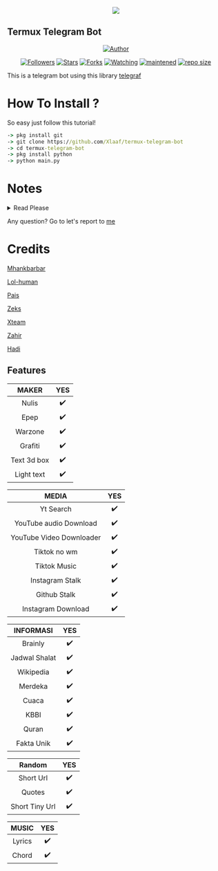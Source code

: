 <p align="center">
  <img src="https://ibb.co/tcSTs36.gif">
</p>

## Termux Telegram Bot

</p>
<p align="center">
<a href="https://github.com/Xlaaf"><img title="Author" src="https://img.shields.io/badge/Author-Xlaaf-purple.svg?style=for-the-badge&logo=github"></a>
</p>
<p align="center">
<a href="https://github.com/Xlaaf/followers"><img title="Followers" src="https://img.shields.io/github/followers/Xlaaf?color=green&style=flat-square"></a>
<a href="https://github.com/Xlaaf/megumikato2/stargazers/"><img title="Stars" src="https://img.shields.io/github/stars/Xlaaf/termux-telegram-bot?color=orange&style=flat-square"></a>
<a href="https://github.com/Xlaaf/megumikato2/network/members"><img title="Forks" src="https://img.shields.io/github/forks/Xlaaf/termux-telegram-bot?color=pink&style=flat-square"></a>
<a href="https://github.com/Xlaaf/megumikato2/watchers"><img title="Watching" src="https://img.shields.io/github/watchers/Xlaaf/termux-telegram-bot?label=Watchers&color=yellow&style=flat-square"></a>
<a href="#"><img title="maintened" src="https://img.shields.io/badge/maintained%3F-yes-green.svg?style=flat"></a>
<a href="#"><img title="repo size" src="https://img.shields.io/github/repo-size/Xlaaf/termux-telegram-bot?style=flat-square"></a>
</p>

This is a telegram bot using this library [telegraf](https://github.com/telegraf/telegraf)

# How To Install ?
 So easy just follow this tutorial!
```cmd
-> pkg install git
-> git clone https://github.com/Xlaaf/termux-telegram-bot
-> cd termux-telegram-bot
-> pkg install python
-> python main.py
```
# Notes

<details>
  <summary>Read Please </summary>

```
Don't forget to change your apikey and bot token 
How to get apikey and bot token
For bot tokens will be generated separately
How to get apikey

Lol-human Api : Login to https://lolhuman.herokuapp.com
Get your api key in your profile

Xteam api : login to https://api.xteam.xyz
Get you apikey on your spam email
```
</details>  

Any question? Go to let's report to [me](t.me/Xlaaf)

# Credits
[Mhankbarbar](https://mhankbarbar.herokuapp.com/api)

[Lol-human](https://lolhuman.herokuapp.com)

[Pais](https://pencarikode.xyz)

[Zeks](https://api.zeks.xyz)

[Xteam](https://api.xteam.xyz)

[Zahir](https://zahirr-web.herokuapp.com/api)

[Hadi](http://hadi-api.herokuapp.com/api)


## Features 
|  MAKER  |                                           YES |
| :---------------------------------------------: | :-----------: |
| Nulis|✔️|
| Epep|✔️|
| Warzone|✔️|
| Grafiti|✔️|
| Text 3d box|✔️|
| Light text|✔️|

| MEDIA | YES |
| :-----------------: | :-------: |
| Yt Search|✔️|
| YouTube audio Download|✔️|
| YouTube Video Downloader|✔️|
| Tiktok no wm|✔️|
| Tiktok Music|✔️|
| Instagram Stalk|✔️|
| Github Stalk|✔️|
| Instagram Download|✔️|

| INFORMASI | YES |
| :-----------------: | :-------: |
| Brainly|✔️|
| Jadwal Shalat|✔️|
| Wikipedia|✔️|
| Merdeka|✔️|
| Cuaca|✔️|
| KBBI|✔️|
| Quran|✔️|
| Fakta Unik|✔️|

| Random | YES |
| :-----------------: | :-------: |
| Short Url|✔️|
| Quotes|✔️|
| Short Tiny Url|✔️|

| MUSIC | YES |
| :-----------------: | :-------: |
| Lyrics|✔️|
| Chord |✔️|
